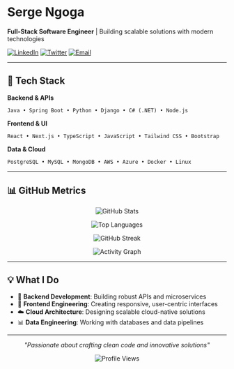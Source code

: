 # Serge Ngoga
**Full-Stack Software Engineer** | Building scalable solutions with modern technologies

[![LinkedIn](https://img.shields.io/badge/LinkedIn-0077B5?style=for-the-badge&logo=linkedin&logoColor=white)](https://linkedin.com/in/Ngoga-serge)
[![Twitter](https://img.shields.io/badge/Twitter-1DA1F2?style=for-the-badge&logo=twitter&logoColor=white)](https://twitter.com/nserge__)
[![Email](https://img.shields.io/badge/Email-D14836?style=for-the-badge&logo=gmail&logoColor=white)](mailto:sergengoga05@gmail.com)

---

## 🚀 Tech Stack

**Backend & APIs**
```
Java • Spring Boot • Python • Django • C# (.NET) • Node.js
```

**Frontend & UI**
```
React • Next.js • TypeScript • JavaScript • Tailwind CSS • Bootstrap
```

**Data & Cloud**
```
PostgreSQL • MySQL • MongoDB • AWS • Azure • Docker • Linux
```

---

## 📊 GitHub Metrics

<div align="center">
  
![GitHub Stats](https://github-readme-stats.vercel.app/api?username=Ngogaserge&show_icons=true&theme=dark&hide_border=true&bg_color=0D1117&title_color=58A6FF&icon_color=1F6FEB&text_color=C9D1D9)

![Top Languages](https://github-readme-stats.vercel.app/api/top-langs/?username=Ngogaserge&layout=compact&theme=dark&hide_border=true&bg_color=0D1117&title_color=58A6FF&text_color=C9D1D9&langs_count=6)

</div>

<div align="center">
  
![GitHub Streak](https://github-readme-streak-stats.herokuapp.com/?user=Ngogaserge&theme=dark&hide_border=true&background=0D1117&ring=58A6FF&fire=58A6FF&currStreakLabel=C9D1D9)

![Activity Graph](https://github-readme-activity-graph.vercel.app/graph?username=Ngogaserge&theme=github-compact&hide_border=true&bg_color=0D1117&color=58A6FF&line=1F6FEB&point=C9D1D9)

</div>

---

## 💡 What I Do

- 🔧 **Backend Development**: Building robust APIs and microservices
- 🎨 **Frontend Engineering**: Creating responsive, user-centric interfaces  
- ☁️ **Cloud Architecture**: Designing scalable cloud-native solutions
- 📊 **Data Engineering**: Working with databases and data pipelines

---

<div align="center">
  
*"Passionate about crafting clean code and innovative solutions"*

![Profile Views](https://komarev.com/ghpvc/?username=Ngogaserge&style=flat-square&color=58A6FF)

</div>
